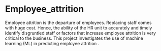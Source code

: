 # Employee_attrition
Employee attrition is the departure of employees. Replacing staff comes with huge cost. Hence, the ability of the HR unit to accurately and timely identify disgruntled staff or factors that increase employee attrition is very critical to the business. This project investigates the use of machine learning (ML) in predicting employee attrition .
